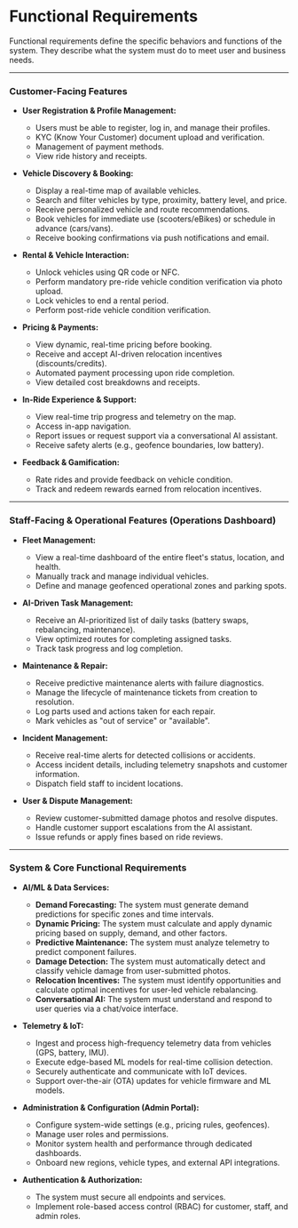 # Functional Requirements

Functional requirements define the specific behaviors and functions of the system. They describe what the system must do to meet user and business needs.

---

### Customer-Facing Features

-   **User Registration & Profile Management:**
    -   Users must be able to register, log in, and manage their profiles.
    -   KYC (Know Your Customer) document upload and verification.
    -   Management of payment methods.
    -   View ride history and receipts.

-   **Vehicle Discovery & Booking:**
    -   Display a real-time map of available vehicles.
    -   Search and filter vehicles by type, proximity, battery level, and price.
    -   Receive personalized vehicle and route recommendations.
    -   Book vehicles for immediate use (scooters/eBikes) or schedule in advance (cars/vans).
    -   Receive booking confirmations via push notifications and email.

-   **Rental & Vehicle Interaction:**
    -   Unlock vehicles using QR code or NFC.
    -   Perform mandatory pre-ride vehicle condition verification via photo upload.
    -   Lock vehicles to end a rental period.
    -   Perform post-ride vehicle condition verification.

-   **Pricing & Payments:**
    -   View dynamic, real-time pricing before booking.
    -   Receive and accept AI-driven relocation incentives (discounts/credits).
    -   Automated payment processing upon ride completion.
    -   View detailed cost breakdowns and receipts.

-   **In-Ride Experience & Support:**
    -   View real-time trip progress and telemetry on the map.
    -   Access in-app navigation.
    -   Report issues or request support via a conversational AI assistant.
    -   Receive safety alerts (e.g., geofence boundaries, low battery).

-   **Feedback & Gamification:**
    -   Rate rides and provide feedback on vehicle condition.
    -   Track and redeem rewards earned from relocation incentives.

---

### Staff-Facing & Operational Features (Operations Dashboard)

-   **Fleet Management:**
    -   View a real-time dashboard of the entire fleet's status, location, and health.
    -   Manually track and manage individual vehicles.
    -   Define and manage geofenced operational zones and parking spots.

-   **AI-Driven Task Management:**
    -   Receive an AI-prioritized list of daily tasks (battery swaps, rebalancing, maintenance).
    -   View optimized routes for completing assigned tasks.
    -   Track task progress and log completion.

-   **Maintenance & Repair:**
    -   Receive predictive maintenance alerts with failure diagnostics.
    -   Manage the lifecycle of maintenance tickets from creation to resolution.
    -   Log parts used and actions taken for each repair.
    -   Mark vehicles as "out of service" or "available".

-   **Incident Management:**
    -   Receive real-time alerts for detected collisions or accidents.
    -   Access incident details, including telemetry snapshots and customer information.
    -   Dispatch field staff to incident locations.

-   **User & Dispute Management:**
    -   Review customer-submitted damage photos and resolve disputes.
    -   Handle customer support escalations from the AI assistant.
    -   Issue refunds or apply fines based on ride reviews.

---

### System & Core Functional Requirements

-   **AI/ML & Data Services:**
    -   **Demand Forecasting:** The system must generate demand predictions for specific zones and time intervals.
    -   **Dynamic Pricing:** The system must calculate and apply dynamic pricing based on supply, demand, and other factors.
    -   **Predictive Maintenance:** The system must analyze telemetry to predict component failures.
    -   **Damage Detection:** The system must automatically detect and classify vehicle damage from user-submitted photos.
    -   **Relocation Incentives:** The system must identify opportunities and calculate optimal incentives for user-led vehicle rebalancing.
    -   **Conversational AI:** The system must understand and respond to user queries via a chat/voice interface.

-   **Telemetry & IoT:**
    -   Ingest and process high-frequency telemetry data from vehicles (GPS, battery, IMU).
    -   Execute edge-based ML models for real-time collision detection.
    -   Securely authenticate and communicate with IoT devices.
    -   Support over-the-air (OTA) updates for vehicle firmware and ML models.

-   **Administration & Configuration (Admin Portal):**
    -   Configure system-wide settings (e.g., pricing rules, geofences).
    -   Manage user roles and permissions.
    -   Monitor system health and performance through dedicated dashboards.
    -   Onboard new regions, vehicle types, and external API integrations.

-   **Authentication & Authorization:**
    -   The system must secure all endpoints and services.
    -   Implement role-based access control (RBAC) for customer, staff, and admin roles.
